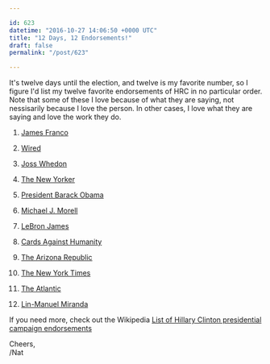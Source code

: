 ```yaml
---

id: 623
datetime: "2016-10-27 14:06:50 +0000 UTC"
title: "12 Days, 12 Endorsements!"
draft: false
permalink: "/post/623"

---
```


It's twelve days until the election, and twelve is my favorite number, so I figure I'd list my twelve favorite endorsements of HRC in no particular order. Note that some of these I love because of what they are saying, not nessisarily because I love the person. In other cases, I love what they are saying and love the work they do.


1. [James Franco](http://www.usatoday.com/story/news/politics/onpolitics/2016/10/26/james-franco-clinton-most-interesting-woman-world/92763236/)

2. [Wired](https://www.wired.com/2016/08/wired-endorses-hillary-clinton/)

3. [Joss Whedon](http://www.rollingstone.com/politics/news/see-joss-whedons-all-star-hillary-clinton-supporting-ad-w441329)

4. [The New Yorker](http://www.newyorker.com/magazine/2016/10/31/the-new-yorker-endorses-hillary-clinton?mbid=social_twitter)

5. [President Barack Obama](https://www.youtube.com/watch?v=S9W0F2mz1jc&feature=youtu.be)

6. [Michael J. Morell](http://www.nytimes.com/2016/08/05/opinion/campaign-stops/i-ran-the-cia-now-im-endorsing-hillary-clinton.html?_r=0)

7. [LeBron James](http://www.businessinsider.com/lebron-james-why-endorsing-hillary-clinton-for-president-2016-9)

8. [Cards Against Humanity](http://www.chicagotribune.com/business/ct-cards-against-humanity-billboard-0929-biz-20160928-story,amp.html)

9. [The Arizona Republic](http://www.azcentral.com/story/opinion/editorial/2016/09/27/hillary-clinton-endorsement/91198668/)

10. [The New York Times](http://www.nytimes.com/2016/09/25/opinion/sunday/hillary-clinton-for-president.html)

11. [The Atlantic](http://www.theatlantic.com/magazine/archive/2016/11/the-case-for-hillary-clinton-and-against-donald-trump/501161/)

12. [Lin-Manuel Miranda](http://www.playbill.com/article/hillary-clinton-gets-powerful-endorsement-from-lin-manuel-miranda-at-hamilton-benefit)

If you need more, check out the Wikipedia [List of Hillary Clinton presidential campaign endorsements](https://en.wikipedia.org/wiki/List_of_Hillary_Clinton_presidential_campaign_endorsements,_2016)

Cheers,  
/Nat
